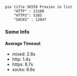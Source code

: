 
```mermaid
pie title 36559 Proxies in list
    "HTTP" : 23188
    "HTTPS": 5385
    "SOCKS" : 12047
```

### Some Info
#### Average Timeout

- mixed: 2.8s
- http: 1.4s
- https: 8.7s
- socks: 6.6s